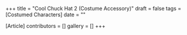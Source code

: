 +++
title = "Cool Chuck Hat 2 (Costume Accessory)"
draft = false
tags = [Costumed Characters]
date = ""

[Article]
contributors = []
gallery = []
+++